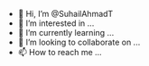- 👋 Hi, I’m @SuhailAhmadT
- 👀 I’m interested in ...
- 🌱 I’m currently learning ...
- 💞️ I’m looking to collaborate on ...
- 📫 How to reach me ...

<!---
SuhailAhmadC/SuhailAhmadC is a ✨ special ✨ repository because its `README.md` (this file) appears on your GitHub profile.
You can click the Preview link to take a look at your changes.
--->
